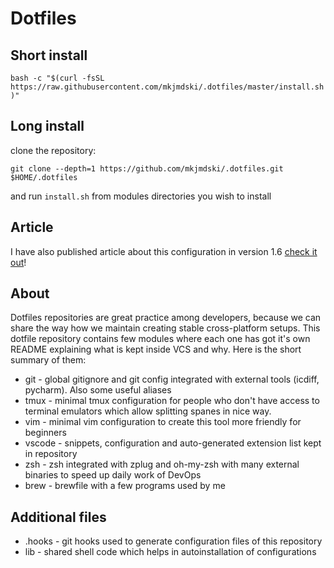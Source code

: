 # Dotfiles

## Short install

`bash -c "$(curl -fsSL https://raw.githubusercontent.com/mkjmdski/.dotfiles/master/install.sh)"`

## Long install

clone the repository:

`git clone --depth=1 https://github.com/mkjmdski/.dotfiles.git $HOME/.dotfiles`

and run `install.sh` from modules directories you wish to install

## Article

I have also published article about this configuration in version 1.6 [check it out](https://blog.apptension.com/2018/08/30/shell-configuration-hack-your-zsh/)!

## About

Dotfiles repositories are great practice among developers, because we can share the way how we maintain creating stable cross-platform setups. This dotfile repository contains few modules where each one has got it's own README explaining what is kept inside VCS and why. Here is the short summary of them:

* git - global gitignore and git config integrated with external tools (icdiff, pycharm). Also some useful aliases
* tmux - minimal tmux configuration for people who don't have access to terminal emulators which allow splitting spanes in nice way.
* vim - minimal vim configuration to create this tool more friendly for beginners
* vscode - snippets, configuration and auto-generated extension list kept in repository
* zsh - zsh integrated with zplug and oh-my-zsh with many external binaries to speed up daily work of DevOps
* brew - brewfile with a few programs used by me

## Additional files

* .hooks - git hooks used to generate configuration files of this repository
* lib - shared shell code which helps in autoinstallation of configurations
